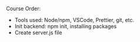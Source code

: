 Course Order:

* Tools used: Node/npm, VSCode, Prettier, git, etc.
* Init backend: npm init, installing packages
* Create server.js file
